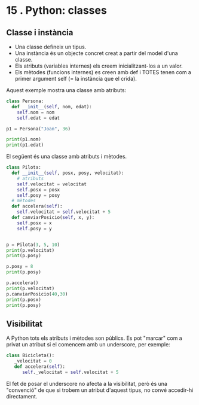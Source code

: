 15 . Python: classes
==========================

Classe i instància
------------------

- Una classe defineix un tipus.
- Una instància és un objecte concret creat a partir del model d'una classe.
- Els atributs (variables internes) els creem inicialitzant-los a un valor.
- Els mètodes (funcions internes) es creen amb def i TOTES tenen com a primer argument self (= la instància que el crida).

Aquest exemple mostra una classe amb atributs:

```python
class Persona:
  def __init__(self, nom, edat):
    self.nom = nom
    self.edat = edat

p1 = Persona("Joan", 36)

print(p1.nom)
print(p1.edat)
```

El següent és una classe amb atributs i mètodes.

```python
class Pilota:
  def __init__(self, posx, posy, velocitat):
    # atributs
    self.velocitat = velocitat
    self.posx = posx
    self.posy = posy
  # mètodes
  def accelera(self):
    self.velocitat = self.velocitat + 5
  def canviarPosicio(self, x, y):
    self.posx = x
    self.posy = y


p = Pilota(3, 5, 10)
print(p.velocitat)
print(p.posy)

p.posy = 8
print(p.posy)

p.accelera()
print(p.velocitat)
p.canviarPosicio(40,30)
print(p.posx)
print(p.posy)
```

Visibilitat
-----------
A Python tots els atributs i mètodes son públics. Es pot "marcar" com a privat un atribut si el comencem amb un underscore, per exemple:

```python
class Bicicleta():
   _velocitat = 0
   def accelera(self):
      self._velocitat = self.velocitat + 5
```

El fet de posar el underscore no afecta a la visibilitat, però és una "convenció" de que si trobem un atribut d'aquest tipus, no convé accedir-hi directament.